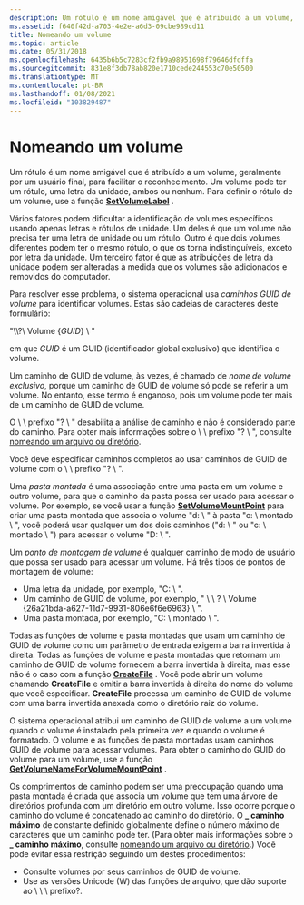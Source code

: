 ```yaml
---
description: Um rótulo é um nome amigável que é atribuído a um volume, geralmente por um usuário final, para facilitar o reconhecimento. Um volume pode ter um rótulo, uma letra da unidade, ambos ou nenhum. Para definir o rótulo de um volume, use a função SetVolumeLabel.
ms.assetid: f640f42d-a703-4e2e-a6d3-09cbe989cd11
title: Nomeando um volume
ms.topic: article
ms.date: 05/31/2018
ms.openlocfilehash: 6435b6b5c7283cf2fb9a98951698f79646dfdffa
ms.sourcegitcommit: 831e8f3db78ab820e1710cede244553c70e50500
ms.translationtype: MT
ms.contentlocale: pt-BR
ms.lasthandoff: 01/08/2021
ms.locfileid: "103829487"
---
```

# <a name="naming-a-volume"></a>Nomeando um volume

Um rótulo é um nome amigável que é atribuído a um volume, geralmente por um usuário final, para facilitar o reconhecimento. Um volume pode ter um rótulo, uma letra da unidade, ambos ou nenhum. Para definir o rótulo de um volume, use a função [**SetVolumeLabel**](/windows/desktop/api/WinBase/nf-winbase-setvolumelabela) .

Vários fatores podem dificultar a identificação de volumes específicos usando apenas letras e rótulos de unidade. Um deles é que um volume não precisa ter uma letra de unidade ou um rótulo. Outro é que dois volumes diferentes podem ter o mesmo rótulo, o que os torna indistinguíveis, exceto por letra da unidade. Um terceiro fator é que as atribuições de letra da unidade podem ser alteradas à medida que os volumes são adicionados e removidos do computador.

Para resolver esse problema, o sistema operacional usa *caminhos GUID de volume* para identificar volumes. Estas são cadeias de caracteres deste formulário:

"\\\\?\\ Volume {*GUID*} \\ "

em que *GUID* é um GUID (identificador global exclusivo) que identifica o volume.

Um caminho de GUID de volume, às vezes, é chamado de *nome de volume exclusivo*, porque um caminho de GUID de volume só pode se referir a um volume. No entanto, esse termo é enganoso, pois um volume pode ter mais de um caminho de GUID de volume.

O \\ \\ prefixo "? \\ " desabilita a análise de caminho e não é considerado parte do caminho. Para obter mais informações sobre o \\ \\ prefixo "? \\ ", consulte [nomeando um arquivo ou diretório](naming-a-file.md).

Você deve especificar caminhos completos ao usar caminhos de GUID de volume com o \\ \\ prefixo "? \\ ".

Uma *pasta montada* é uma associação entre uma pasta em um volume e outro volume, para que o caminho da pasta possa ser usado para acessar o volume. Por exemplo, se você usar a função [**SetVolumeMountPoint**](/windows/desktop/api/WinBase/nf-winbase-setvolumemountpointa) para criar uma pasta montada que associa o volume "d: \\ " à pasta "c: \\ montado \\ ", você poderá usar qualquer um dos dois caminhos ("d: \\ " ou "c: \\ montado \\ ") para acessar o volume "D: \\ ".

Um *ponto de montagem de volume* é qualquer caminho de modo de usuário que possa ser usado para acessar um volume. Há três tipos de pontos de montagem de volume:

-   Uma letra da unidade, por exemplo, "C: \\ ".
-   Um caminho de GUID de volume, por exemplo, " \\ \\ ? \\ Volume {26a21bda-a627-11d7-9931-806e6f6e6963} \\ ".
-   Uma pasta montada, por exemplo, "C: \\ montado \\ ".

Todas as funções de volume e pasta montadas que usam um caminho de GUID de volume como um parâmetro de entrada exigem a barra invertida à direita. Todas as funções de volume e pasta montadas que retornam um caminho de GUID de volume fornecem a barra invertida à direita, mas esse não é o caso com a função [**CreateFile**](/windows/desktop/api/FileAPI/nf-fileapi-createfilea) . Você pode abrir um volume chamando **CreateFile** e omitir a barra invertida à direita do nome do volume que você especificar. **CreateFile** processa um caminho de GUID de volume com uma barra invertida anexada como o diretório raiz do volume.

O sistema operacional atribui um caminho de GUID de volume a um volume quando o volume é instalado pela primeira vez e quando o volume é formatado. O volume e as funções de pasta montadas usam caminhos GUID de volume para acessar volumes. Para obter o caminho do GUID do volume para um volume, use a função [**GetVolumeNameForVolumeMountPoint**](/windows/desktop/api/FileAPI/nf-fileapi-getvolumenameforvolumemountpointw) .

Os comprimentos de caminho podem ser uma preocupação quando uma pasta montada é criada que associa um volume que tem uma árvore de diretórios profunda com um diretório em outro volume. Isso ocorre porque o caminho do volume é concatenado ao caminho do diretório. O **\_ caminho máximo** de constante definido globalmente define o número máximo de caracteres que um caminho pode ter. (Para obter mais informações sobre o **\_ caminho máximo**, consulte [nomeando um arquivo ou diretório](naming-a-file.md).) Você pode evitar essa restrição seguindo um destes procedimentos:

-   Consulte volumes por seus caminhos de GUID de volume.
-   Use as versões Unicode (W) das funções de arquivo, que dão suporte ao \\ \\ \\ prefixo?.

 

 



